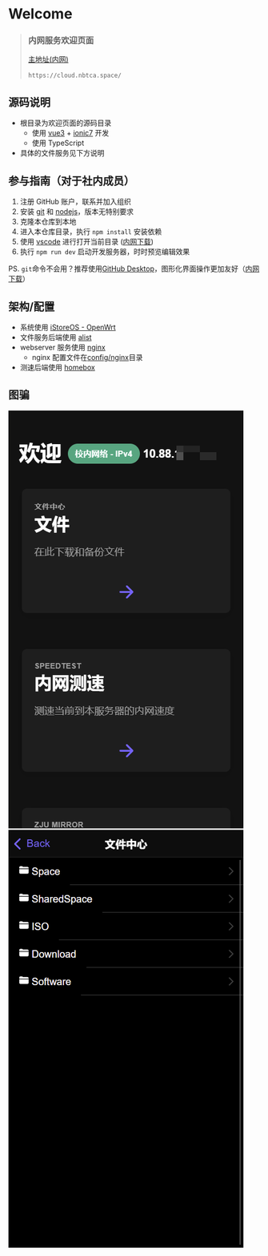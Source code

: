 # Welcome

> ### 内网服务欢迎页面
>
> [主地址(内网)](https://cloud.nbtca.space/)
>
> ```
> https://cloud.nbtca.space/
> ```

## 源码说明

- 根目录为欢迎页面的源码目录
  - 使用 [vue3](https://vuejs.org/) + [ionic7](https://ionicframework.com/) 开发
  - 使用 TypeScript
- 具体的文件服务见下方说明

## 参与指南（对于社内成员）

1. 注册 GitHub 账户，联系并加入组织
2. 安装 [git](https://git-scm.com/) 和 [nodejs](https://nodejs.org/)，版本无特别要求
3. 克隆本仓库到本地
4. 进入本仓库目录，执行 `npm install` 安装依赖
5. 使用 [vscode](https://code.visualstudio.com/) 进行打开当前目录 ([内网下载](https://cloud.nbtca.space/Library/Software/Windows/Coding/VSCode))
6. 执行 `npm run dev` 启动开发服务器，时时预览编辑效果

PS. `git`命令不会用？推荐使用[GitHub Desktop](https://desktop.github.com/)，图形化界面操作更加友好（[内网下载](https://cloud.nbtca.space/Library/Software/Windows/Coding/GitHubDesktopSetup-x64.exe)）

## 架构/配置

- 系统使用 [iStoreOS - OpenWrt](https://www.istoreos.com/)
- 文件服务后端使用 [alist](https://github.com/alist-org/alist)
- webserver 服务使用 [nginx](https://openwrt.org/docs/guide-user/services/webserver/nginx)
  - nginx 配置文件在[config/nginx](config/nginx/)目录
- 测速后端使用 [homebox](https://github.com/XGHeaven/homebox/tree/master)

## 图骗

![效果](img/home.png)
![文件中心](img/files.png)
